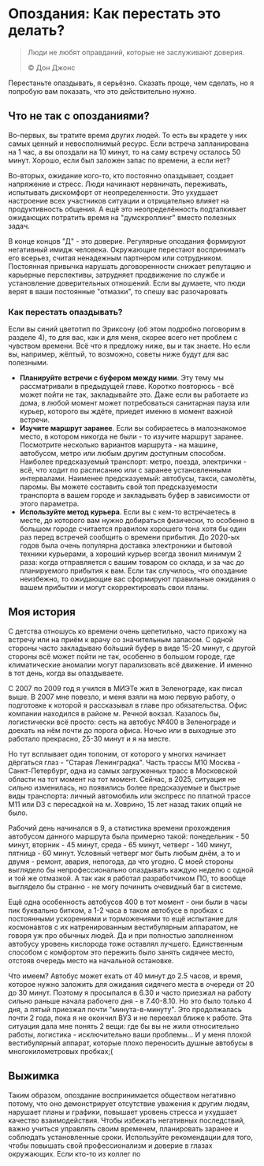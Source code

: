 # Опоздания: Как перестать это делать?

> Люди не любят оправданий, которые не заслуживают доверия.
>
> ©️ Дон Джонс

Перестаньте опаздывать, я серьёзно. Сказать проще, чем сделать, но я попробую вам показать, что это действительно нужно.

## Что не так с опозданиями?

Во-первых, вы тратите время других людей. То есть вы крадете у них самых ценный и невосполнимый ресурс. Если встреча запланирована на 1 час, а вы опоздали на 10 минут, то на саму встречу осталось 50 минут. Хорошо, если был заложен запас по времени, а если нет?

Во-вторых, ожидание кого-то, кто постоянно опаздывает, создает напряжение и стресс. Люди начинают нервничать, переживать, испытывать дискомфорт от неопределенности. Это ухудшает настроение всех участников ситуации и отрицательно влияет на продуктивность общения. А ещё это неопределённость подталкивает ожидающих потратить время на "думскроллинг" вместо полезных задач.

В конце концов "Д" - это доверие. Регулярные опоздания формируют негативный имидж человека. Окружающие перестают воспринимать его всерьез, считая ненадежным партнером или сотрудником. Постоянная привычка нарушать договоренности снижает репутацию и карьерные перспективы, затрудняет продвижение по службе и установление доверительных отношений. Если вы думаете, что люди верят в ваши постоянные "отмазки", то спешу вас разочаровать

### Как перестать опаздывать?

Если вы синий цветотип по Эриксону (об этом подробно поговорим в разделе 4), то для вас, как и для меня, скорее всего нет проблем с чувством времени. Всё что я предложу ниже, вы и так знаете. Но если вы, например, жёлтый, то возможно, советы ниже будут для вас полезными.

- **Планируйте встречи с буфером между ними**. Эту тему мы рассматривали в предыдущей главе. Коротко повторюсь - всё может пойти не так, закладывайте это. Даже если вы работаете из дома, в любой момент может потребоваться санитарная пауза или курьер, которого вы ждёте, приедет именно в момент важной встречи.
- **Изучите маршрут заранее**. Если вы собираетесь в малознакомое место, в котором никогда не были - то изучите маршрут заранее. Посмотрите несколько вариантов маршрута - на машине, автобусом, метро или любым другим доступным способом. Наиболее предсказуемый транспорт: метро, поезда, электрички - всё, что ходит по расписанию или с заранее установленными интервалами. Наименее предсказуемый: автобусы, такси, самолёты, паромы. Вы можете составить свой топ предсказуемости транспорта в вашем городе и закладывать буфер в зависимости от этого параметра.
- **Используйте метод курьера**. Если вы с кем-то встречаетесь в месте, до которого вам нужно добираться физически, то особенно в большом городе считается правилом хорошего тона хотя бы один раз перед встречей сообщить о времени прибытия. До 2020-ых годов была очень популярна доставка электроники и бытовой техники курьерами, а хороший курьер всегда звонил минимум 2 раза: когда отправляется с вашим товаром со склада, и за час до планируемого прибытия к вам. Если так случилось, что опоздание неизбежно, то ожидающие вас сформируют правильные ожидания о вашем прибытии и могут скорректировать свои планы.

## Моя история

С детства отношусь ко времени очень щепетильно, часто прихожу на встречу или на приём к врачу со значительным запасом. С одной стороны часто закладываю бо́льший буфер в виде 15-20 минут, с другой стороны всё может пойти не так, особенно в большом городе, где климатические аномалии могут парализовать всё движение. И именно в тот день, когда вы опаздываете.

С 2007 по 2009 год я учился в МИЭТе жил в Зеленограде, как писал выше. В 2007 мне повезло, и меня взяли на мою первую работу, о подготовке к которой я рассказывал в главе про обязательства. Офис компании находился в районе м. Речной вокзал. Казалось бы, логистически всё просто: сесть на автобус №400 в Зеленограде и доехать на нём почти до порога офиса. Ночью или в выходные это работало прекрасно, 25-30 минут и я на месте.

Но тут всплывает один топоним, от которого у многих начинает дёргаться глаз - "Старая Ленинградка". Часть трассы М10 Москва - Санкт-Петербург, одна из самых загруженных трасс в Московской области на тот момент на тот момент. Сейчас, в 2025, ситуация не сильно изменилась, но появились более предсказуемые и быстрые виды транспорта: личный автомобиль или экспресс по платной трассе М11 или D3 c пересадкой на м. Ховрино, 15 лет назад таких опций не было.

Рабочий день начинался в 9, а статистика времени прохождения автобусом данного маршрута была примерно такой: понедельник - 50 минут, вторник - 45 минут, среда - 65 минут, четверг - 140 минут, пятница - 60 минут. Условный четверг мог быть любым днём, а то и двумя - ремонт, авария, непогода, да что угодно. С моей стороны выглядело бы непрофессионально опаздывать каждую неделю с одной и той же отмазкой. А так как я работал разработчиком ПО, то вообще выглядело бы странно - не могу починить очевидный баг в системе.

Ещё одна особенность автобусов 400 в тот момент - они были в часы пик буквально битком, а 1-2 часа в таком автобусе в пробках с постоянными ускорениями и торможениями то ещё испытание для космонавтов с их натренированным вестибулярным аппаратом, не говоря уж про обычных людей. Да и при полностью заполненном автобусу уровень кислорода тоже оставлял лучшего. Единственным способом с комфортом это пережить было занять сидячее место, отстояв очередь место на начальной остановке.

Что имеем? Автобус может ехать от 40 минут до 2.5 часов, и время, которое нужно заложить для ожидания сидячего места в очереди от 20 до 30 минут. Поэтому я просыпался в 6.30 и часто приезжал на работу сильно раньше начала рабочего дня - в 7.40-8.10. Но это было только 4 дня, а пятый приезжал почти "минута-в-минуту". Это продолжалась почти 2 года, пока я не окончил ВУЗ и не переехал ближе к работе. Эта ситуация дала мне понять 2 вещи: где бы вы не жили относительно работы, логистика - исключительно ваши проблемы... И у меня плохой вестибулярный аппарат, которые плохо переносить душные автобусы в многокилометровых пробках;(

## Выжимка

Таким образом, опоздание воспринимается обществом негативно потому, что оно демонстрирует отсутствие уважения к другим людям, нарушает планы и графики, повышает уровень стресса и ухудшает качество взаимодействия. Чтобы избежать негативных последствий, важно учиться управлять своим временем, планировать заранее и соблюдать установленные сроки. Используйте рекомендации для того, чтобы повышать свой профессионализм и доверие в глазах окружающих. Если кто-то из коллег по
